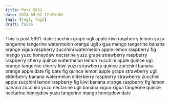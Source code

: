 ```yaml
---
title: Post 5931
date: 2024-09-01 12:00:00
tags: [tag1, tag2]
draft: false
---
```

This is post 5931.
date
zucchini
grape
ugli
apple
kiwi
raspberry
lemon
yuzu
tangerine
tangerine
watermelon
orange
ugli
xigua
mango
tangerine
banana
orange
xigua
raspberry
zucchini
watermelon
apple
lemon
raspberry
fig
mango
yuzu
honeydew
nectarine
yuzu
grape
strawberry
raspberry
raspberry
cherry
quince
watermelon
lemon
zucchini
apple
quince
ugli
orange
tangerine
cherry
kiwi
yuzu
strawberry
quince
zucchini
banana
orange
apple
date
fig
date
fig
quince
lemon
apple
grape
strawberry
ugli
elderberry
banana
watermelon
elderberry
raspberry
strawberry
zucchini
apple
zucchini
lemon
raspberry
fig
kiwi
banana
orange
raspberry
fig
lemon
banana
zucchini
yuzu
nectarine
ugli
banana
xigua
xigua
tangerine
quince
nectarine
honeydew
yuzu
tangerine
mango
honeydew
date
